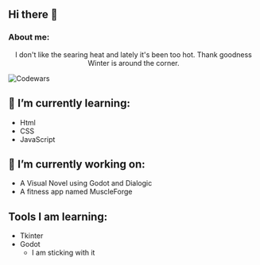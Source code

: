 ## Hi there 👋
### About me:
<p align="center">
  I don't like the searing heat and lately it's been too hot. Thank goodness Winter is around the corner.
</p>

![Codewars](https://github.r2v.ch/codewars?user=santimm44&name=true&top_languages=true&stroke=%23b362ff&theme=gradient_purple_dark)


## 🌱 I’m currently learning:
* Html
* CSS
* JavaScript

## 🔭 I’m currently working on:
- A Visual Novel using Godot and Dialogic
- A fitness app named MuscleForge

## Tools I am learning:
- Tkinter
- Godot
  - I am sticking with it

<!--
Here are some ideas to get you started:

- 👯 I’m looking to collaborate on ...
- 🤔 I’m looking for help with ...
- 💬 Ask me about ...
- 😄 Pronouns: ...
- ⚡ Fun fact: ...
-->
